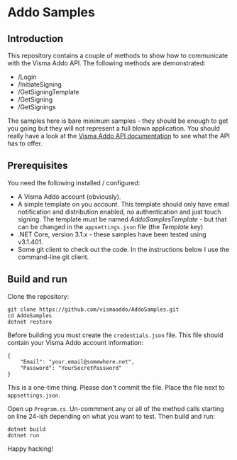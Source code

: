 # Addo Samples

## Introduction
This repository contains a couple of methods to show how to communicate with the Visma Addo API.
The following methods are demonstrated:
* /Login
* /InitiateSigning
* /GetSigningTemplate
* /GetSigning
* /GetSignings

The samples here is bare minimum samples - they should be enough to get you going but they will not represent a full blown application.
You should really have a look at the [Visma Addo API documentation](/APIDocumentation/ADDO-APIDocumentation-AddoWebService-250221-1341-6.pdf) to see what the API has to offer.

## Prerequisites
You need the following installed / configured:
* A Visma Addo account (obviously).
* A simple template on you account. This template should only have email notification and distribution enabled, no authentication and just touch signing. The template must be named _AddoSamplesTemplate_ - but that can be changed in the `appsettings.json` file (the *Template* key)
* .NET Core, version 3.1.x - these samples have been tested using v3.1.401.
* Some git client to check out the code. In the instructions below I use the command-line git client.

## Build and run
Clone the repository:
```
git clone https://github.com/vismaaddo/AddoSamples.git
cd AddoSamples
dotnet restore
```

Before building you must create the `credentials.json` file. This file should contain your Visma Addo account information:
```
{
	"Email": "your.email@somewhere.net",
	"Password": "YourSecretPassword"
}

```
This is a one-time thing. Please don't commit the file. Place the file next to `appsettings.json`.

Open up `Program.cs`. Un-commment any or all of the method calls starting on line 24-ish depending on what you want to test.
Then build and run:
```
dotnet build
dotnet run
```

Happy hacking!
